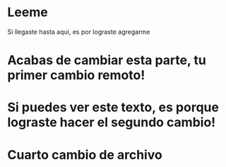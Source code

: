 # Leeme

Si llegaste hasta aqui, es por lograste agregarme

# Acabas de cambiar esta parte, tu primer cambio remoto!

# Si puedes ver este texto, es porque lograste hacer el segundo cambio!

# Cuarto cambio de archivo